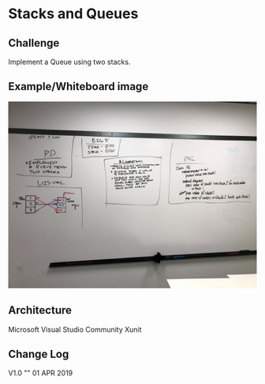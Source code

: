 # Stacks and Queues


## Challenge
Implement a Queue using two stacks.

## Example/Whiteboard image
![White Board](https://github.com/IanGifford261/Data-Structures-And-Algorithms/blob/master/Assets/spence%20and%20ian%20whiteboard.jpg)

## Architecture
Microsoft Visual Studio Community
Xunit

## Change Log
V1.0 "" 01 APR 2019
